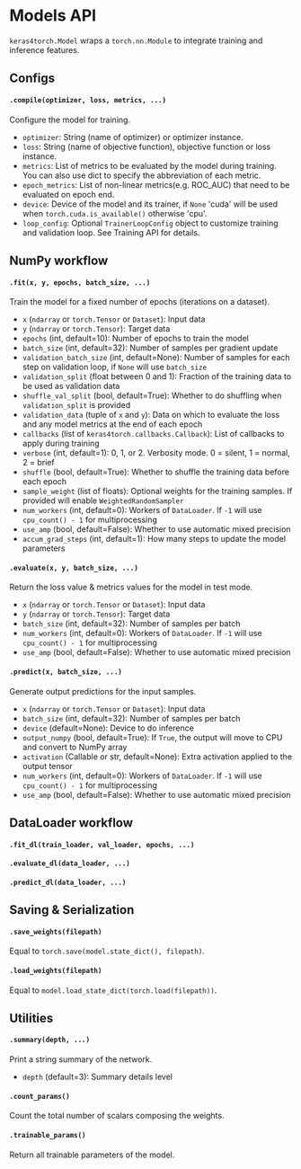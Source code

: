 # Models API

`keras4torch.Model` wraps a `torch.nn.Module` to integrate training and inference features.

## Configs

#### `.compile(optimizer, loss, metrics, ...)`

Configure the model for training.

+ `optimizer`: String (name of optimizer) or optimizer instance.
+ `loss`: String (name of objective function), objective function or loss instance.
+ `metrics`: List of metrics to be evaluated by the model during training. You can also use dict to specify the abbreviation of each metric.
+ `epoch_metrics`: List of non-linear metrics(e.g. ROC_AUC) that need to be evaluated on epoch end.
+ `device`: Device of the model and its trainer, if `None` 'cuda' will be used when `torch.cuda.is_available()` otherwise 'cpu'.
+ `loop_config`: Optional `TrainerLoopConfig` object to customize training and validation loop. See Training API for details.



## NumPy workflow

#### `.fit(x, y, epochs, batch_size, ...)`

Train the model for a fixed number of epochs (iterations on a dataset).

+ `x` (`ndarray` or `torch.Tensor` or `Dataset`): Input data
+ `y` (`ndarray` or `torch.Tensor`): Target data
+ `epochs` (int, default=10): Number of epochs to train the model
+ `batch_size` (int, default=32): Number of samples per gradient update
+ `validation_batch_size` (int, default=None): Number of samples for each step on validation loop, if `None` will use `batch_size`
+ `validation_split` (float between 0 and 1): Fraction of the training data to be used as validation data
+ `shuffle_val_split` (bool, default=True): Whether to do shuffling when `validation_split` is provided
+ `validation_data` (tuple of `x` and `y`): Data on which to evaluate the loss and any model metrics at the end of each epoch
+ `callbacks` (list of `keras4torch.callbacks.Callback`): List of callbacks to apply during training
+ `verbose` (int, default=1): 0, 1, or 2. Verbosity mode. 0 = silent, 1 = normal, 2 = brief
+ `shuffle` (bool, default=True): Whether to shuffle the training data before each epoch
+ `sample_weight` (list of floats): Optional weights for the training samples. If provided will enable `WeightedRandomSampler`
+ `num_workers` (int, default=0): Workers of `DataLoader`. If `-1` will use `cpu_count() - 1` for multiprocessing
+ `use_amp` (bool, default=False): Whether to use automatic mixed precision
+ `accum_grad_steps` (int, default=1): How many steps to update the model parameters

#### `.evaluate(x, y, batch_size, ...)`

Return the loss value & metrics values for the model in test mode.

+ `x` (`ndarray` or `torch.Tensor` or `Dataset`): Input data
+ `y` (`ndarray` or `torch.Tensor`): Target data
+ `batch_size` (int, default=32): Number of samples per batch
+ `num_workers` (int, default=0): Workers of `DataLoader`. If `-1` will use `cpu_count() - 1` for multiprocessing
+ `use_amp` (bool, default=False): Whether to use automatic mixed precision

#### `.predict(x, batch_size, ...)`

Generate output predictions for the input samples.

+ `x` (`ndarray` or `torch.Tensor` or `Dataset`): Input data
+ `batch_size` (int, default=32): Number of samples per batch
+ `device` (default=None): Device to do inference
+ `output_numpy` (bool, default=True): If `True`, the output will move to CPU and convert to NumPy array
+ `activation` (Callable or str, default=None): Extra activation applied to the output tensor
+ `num_workers` (int, default=0): Workers of `DataLoader`. If `-1` will use `cpu_count() - 1` for multiprocessing
+ `use_amp` (bool, default=False): Whether to use automatic mixed precision

## DataLoader workflow

#### `.fit_dl(train_loader, val_loader, epochs, ...)`

#### `.evaluate_dl(data_loader, ...)`

#### `.predict_dl(data_loader, ...)`



## Saving & Serialization

#### `.save_weights(filepath)`

Equal to `torch.save(model.state_dict(), filepath)`.

#### `.load_weights(filepath)`

Equal to `model.load_state_dict(torch.load(filepath))`.



## Utilities

#### `.summary(depth, ...)`

Print a string summary of the network.

+   `depth` (default=3): Summary details level

#### `.count_params()`

Count the total number of scalars composing the weights.

#### `.trainable_params()`

Return all trainable parameters of the model.
